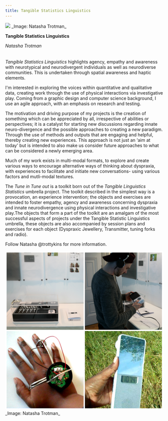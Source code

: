 ```yaml
---
title: Tangible Statistics Linguistics
---
```


<img src="images/51a.jpg">
_Image: Natasha Trotman_

**Tangible Statistics Linguistics**

_Natasha Trotman_
<br />
<br />
<br />
_Tangible Statistics Linguistics_ highlights agency, empathy and awareness with neurotypical and neurodivergent individuals as well as neurodiverse communities.  This is undertaken through spatial awareness and haptic elements.

I'm interested in exploring the voices within quantitative and qualitative data, creating work through the use of physical interactions via investigative play. Coming from a graphic design and computer science background, I use an agile approach, with an emphasis on research and testing.

The motivation and driving purpose of my projects is the creation of something which can be appreciated by all, irrespective of abilities or perspectives; it is a catalyst for starting new discussions regarding innate neuro-divergence and the possible approaches to creating a new paradigm.  Through the use of methods and outputs that are engaging and helpful, thereby creating new experiences. This approach is not just an ‘aim at today' but is intended to also make us consider future approaches to what can be considered a newly emerging area.
 
Much of my work exists in multi-modal formats, to explore and create various ways to encourage alternative ways of thinking about dyspraxia, with experiences to facilitate and initiate new conversations- using various factors and mutli-modal textures.
 
The _Tune in Tune out_ is a toolkit born out of the _Tangible Linguistics Statistics_ umbrella project. The toolkit described in the simplest way is a provocation, an experience intervention; the objects and exercises are intended to foster empathy, agency and awareness concerning dyspraxia and innate neurodivergence using physical interactions and investigative play.The objects that form a part of the toolkit are an amalgam of the most successful aspects of projects under the Tangible Statistic Linguistics umbrella, these objects are also accompanied by session plans and exercises for each object (Dyspraxic Jewellery, Transmitter, tuning forks and radio).

Follow Natasha @trottykins for more information.

<img src="images/51b.jpg">
_Image: Natasha Trotman_
